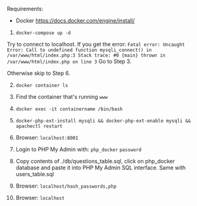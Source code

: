 Requirements: 
* Docker https://docs.docker.com/engine/install/

1. `docker-compose up -d`

Try to connect to localhost. If you get the error: `Fatal error: Uncaught Error: Call to undefined function mysqli_connect() in /var/www/html/index.php:3 Stack trace: #0 {main} thrown in /var/www/html/index.php on line 3` Go to Step 3.

Otherwise skip to Step 6.

2. `docker container ls`

3. Find the container that's running `www`

4. `docker exec -it containername /bin/bash`

5. `docker-php-ext-install mysqli && docker-php-ext-enable mysqli && apachectl restart`

6. Browser: `localhost:8001`

7. Login to PHP My Admin  with: `php_docker` `password`

8. Copy contents of ./db/questions_table.sql, click on php_docker database and paste it into PHP My Admin SQL interface. Same with users_table.sql

9. Browser: `localhost/hash_passwords,php`

10. Browser: `localhost`
